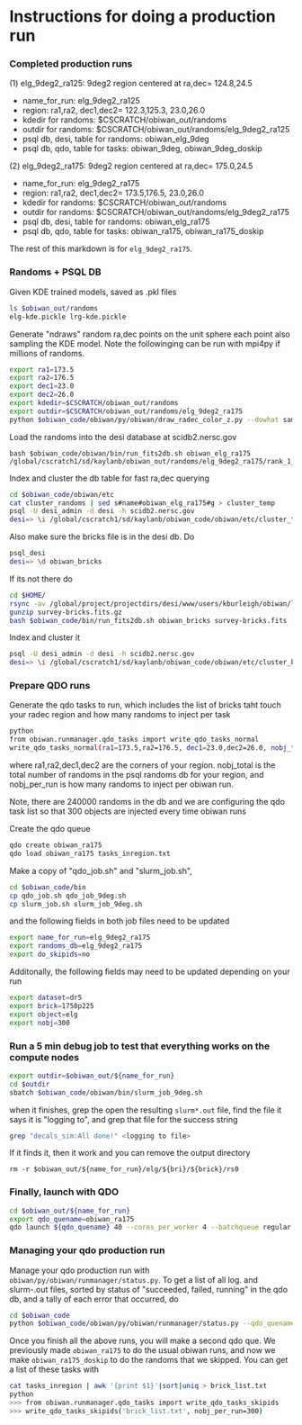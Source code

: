 # Instructions for doing a production run

### Completed production runs

(1) elg_9deg2_ra125:
9deg2 region centered at ra,dec= 124.8,24.5
* name_for_run: elg_9deg2_ra125
* region: ra1,ra2, dec1,dec2= 122.3,125.3, 23.0,26.0
* kdedir for randoms: $CSCRATCH/obiwan_out/randoms
* outdir for randoms: $CSCRATCH/obiwan_out/randoms/elg_9deg2_ra125
* psql db, desi, table for randoms: obiwan_elg_9deg
* psql db, qdo, table for tasks: obiwan_9deg, obiwan_9deg_doskip

(2) elg_9deg2_ra175:
9deg2 region centered at ra,dec= 175.0,24.5
* name_for_run: elg_9deg2_ra175
* region: ra1,ra2, dec1,dec2= 173.5,176.5, 23.0,26.0
* kdedir for randoms: $CSCRATCH/obiwan_out/randoms
* outdir for randoms: $CSCRATCH/obiwan_out/randoms/elg_9deg2_ra175
* psql db, desi, table for randoms: obiwan_elg_ra175
* psql db, qdo, table for tasks: obiwan_ra175, obiwan_ra175_doskip

The rest of this markdown is for `elg_9deg2_ra175`.

### Randoms + PSQL DB

Given KDE trained models, saved as .pkl files
```sh
ls $obiwan_out/randoms
elg-kde.pickle lrg-kde.pickle
```

Generate "ndraws" random ra,dec points on the unit sphere each point also sampling the KDE model. Note the followinging can be run with mpi4py if millions of randoms. 
```sh
export ra1=173.5
export ra2=176.5
export dec1=23.0
export dec2=26.0
export kdedir=$CSCRATCH/obiwan_out/randoms
export outdir=$CSCRATCH/obiwan_out/randoms/elg_9deg2_ra175
python $obiwan_code/obiwan/py/obiwan/draw_radec_color_z.py --dowhat sample --obj elg --ra1  --ra2 ${ra2} --dec1 ${dec1} --dec2 ${dec2} --ndraws 240000 --kdedir ${kdedir} --outdir ${outdir}
```

Load the randoms into the desi database at scidb2.nersc.gov
```
bash $obiwan_code/obiwan/bin/run_fits2db.sh obiwan_elg_ra175 /global/cscratch1/sd/kaylanb/obiwan_out/randoms/elg_9deg2_ra175/rank_1_seed_1.fits
```

Index and cluster the db table for fast ra,dec querying
```sh
cd $obiwan_code/obiwan/etc
cat cluster_randoms | sed s#name#obiwan_elg_ra175#g > cluster_temp
psql -U desi_admin -d desi -h scidb2.nersc.gov
desi=> \i /global/cscratch1/sd/kaylanb/obiwan_code/obiwan/etc/cluster_temp
```

Also make sure the bricks file is in the desi db. Do
```sh
psql_desi 
desi=> \d obiwan_bricks
```
If its not there do
```sh
cd $HOME/
rsync -av /global/project/projectdirs/desi/www/users/kburleigh/obiwan/legacysurveydir/survey-bricks.fits.gz .
gunzip survey-bricks.fits.gz
bash $obiwan_code/bin/run_fits2db.sh obiwan_bricks survey-bricks.fits 
```
Index and cluster it
```sh
psql -U desi_admin -d desi -h scidb2.nersc.gov
desi=> \i /global/cscratch1/sd/kaylanb/obiwan_code/obiwan/etc/cluster_bricks
```

### Prepare QDO runs

Generate the qdo tasks to run, which includes the list of bricks taht touch your radec region and how many randoms to inject per task 
```sh
python
from obiwan.runmanager.qdo_tasks import write_qdo_tasks_normal
write_qdo_tasks_normal(ra1=173.5,ra2=176.5, dec1=23.0,dec2=26.0, nobj_total=240000, nobj_per_run=300)
```
where ra1,ra2,dec1,dec2 are the corners of your region. nobj_total is the total number of randoms in the psql randoms db for your region, and nobj_per_run is how many randoms to inject per obiwan run.

Note, there are 240000 randoms in the db and we are configuring the qdo task list so that 300 objects are injected every time obiwan runs

Create the qdo queue
```sh
qdo create obiwan_ra175 
qdo load obiwan_ra175 tasks_inregion.txt
```

Make a copy of "qdo_job.sh" and "slurm_job.sh",
```sh
cd $obiwan_code/bin
cp qdo_job.sh qdo_job_9deg.sh
cp slurm_job.sh slurm_job_9deg.sh
```
and the following fields in both job files need to be updated
```sh
export name_for_run=elg_9deg2_ra175
export randoms_db=elg_9deg2_ra175
export do_skipids=no
```
Additonally, the following fields may need to be updated depending on your run
```sh
export dataset=dr5
export brick=1750p225
export object=elg
export nobj=300
```

### Run a 5 min debug job to test that everything works on the compute nodes
```sh
export outdir=$obiwan_out/${name_for_run}
cd $outdir
sbatch $obiwan_code/obiwan/bin/slurm_job_9deg.sh
```
when it finishes, grep the open the resulting `slurm*.out` file, find the file it says it is "logging to", and grep that file for the success string
```sh
grep "decals_sim:All done!" <logging to file>
```
If it finds it, then it work and you can remove the output directory
```
rm -r $obiwan_out/${name_for_run}/elg/${bri}/${brick}/rs0
```

### Finally, launch with QDO
```sh
cd $obiwan_out/${name_for_run}
export qdo_quename=obiwan_ra175
qdo launch ${qdo_quename} 40 --cores_per_worker 4 --batchqueue regular --walltime 05:00:00 --script $obiwan_code/obiwan/bin/qdo_job_9deg.sh --keep_env
```

### Managing your qdo production run
Manage your qdo production run with `obiwan/py/obiwan/runmanager/status.py`. To get a list of all log.<brickname> and slurm-<slurmid>.out files, sorted by status of "succeeded, failed, running" in the qdo db, and a tally of each error that occurred, do
```sh
cd $obiwan_code
python $obiwan_code/obiwan/py/obiwan/runmanager/status.py --qdo_quename ${qdo_quename} --outdir /global/cscratch1/sd/kaylanb/obiwan_out/${name_for_run} --obj elg
```

Once you finish all the above runs, you will make a second qdo que. We previously made `obiwan_ra175` to do the usual obiwan runs, and now we make `obiwan_ra175_doskip` to do the randoms that we skipped. You can get a list of these tasks with
```sh
cat tasks_inregion | awk '{print $1}'|sort|uniq > brick_list.txt
python
>>> from obiwan.runmanager.qdo_tasks import write_qdo_tasks_skipids
>>> write_qdo_tasks_skipids('brick_list.txt', nobj_per_run=300)
```


